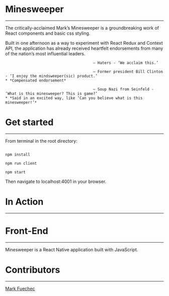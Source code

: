 # Minesweeper
---
The critically-acclaimed Mark’s Minesweeper is a groundbreaking work of React components and basic css styling.

Built in one afternoon as a way to experiment with React Redux and Context API, the application has already received heartfelt endorsements from many of the nation’s most influential leaders.

                                           — Haters - ‘We acclaim this.’

                                           — Former president Bill Clinton - ‘I enjoy the mindsweeper(sic) product.’                                                         * *Compensated endorsement*

                                           — Soup Nazi from Seinfeld - ‘What is this minesweeper? This is game?’                                                            * *Said in an excited way, like ‘Can you believe what is this minesweeper!’*

# Get started
---
From terminal in the root directory:

```

npm install

npm run client

npm start

```

Then navigate to localhost:4001 in your browser.

# In Action
---


# Front-End
---
Minesweeper is a React Native application built with JavaScript.

# Contributors
---
[Mark Fuechec](https://github.com/mfuechec)
